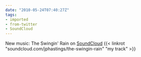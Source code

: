 ```yaml
---
date: "2010-05-24T07:40:27Z"
tags:
- imported
- from-twitter
- SoundCloud
---
```

New music: The Swingin' Rain on [SoundCloud](/tags/SoundCloud) {{< linkrot "soundcloud.com/jphastings/the-swingin-rain" "my track" >}}
